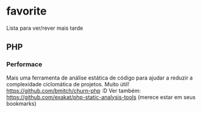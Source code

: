 # favorite
Lista para ver/rever mais tarde


## PHP
### Performace
Mais uma ferramenta de análise estática de código para ajudar a reduzir a complexidade ciclomática de projetos. Muito útil!
https://github.com/bmitch/churn-php
:D
Ver também: https://github.com/exakat/php-static-analysis-tools (merece estar em seus bookmarks)

